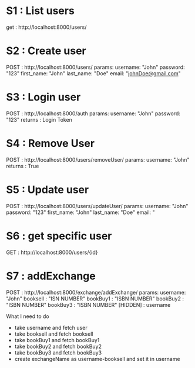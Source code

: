 # S1 : List users
get : http://localhost:8000/users/

# S2 : Create user
POST : http://localhost:8000/users/
params:
    username: "John"
    password: "123"
    first_name: "John"
    last_name: "Doe"
    email: "johnDoe@gmail.com"

# S3 : Login user
POST : http://localhost:8000/auth
params:
    username: "John"
    password: "123"
returns :
    Login Token


# S4 : Remove User
POST : http://localhost:8000/users/removeUser/
params:
    username: "John"
returns :
    True

# S5 : Update user
POST : http://localhost:8000/users/updateUser/
params:
    username: "John"
    password: "123"
    first_name: "John"
    last_name: "Doe"
    email: "

# S6 : get specific user
GET : http://localhost:8000/users/{id}

# S7 : addExchange
POST : http://localhost:8000/exchange/addExchange/
params:
    username: "John"
    booksell : "ISN NUMBER"
    bookBuy1 : "ISBN NUMBER"
    bookBuy2 : "ISBN NUMBER"
    bookBuy3 : "ISBN NUMBER"
    [HIDDEN] : username

What I need to do
- take username and fetch user
- take booksell and fetch booksell
- take bookBuy1 and fetch bookBuy1
- take bookBuy2 and fetch bookBuy2
- take bookBuy3 and fetch bookBuy3
- create exchangeName as username-booksell and set it in username